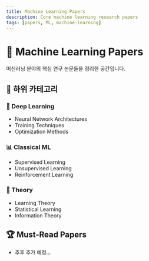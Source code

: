 ```yaml
---
title: Machine Learning Papers
description: Core machine learning research papers
tags: [papers, ML, machine-learning]
---
```


# 🤖 Machine Learning Papers

머신러닝 분야의 핵심 연구 논문들을 정리한 공간입니다.

## 📂 하위 카테고리

### 🧠 Deep Learning
- Neural Network Architectures
- Training Techniques
- Optimization Methods

### 📊 Classical ML
- Supervised Learning
- Unsupervised Learning
- Reinforcement Learning

### 🔬 Theory
- Learning Theory
- Statistical Learning
- Information Theory

## 🏆 Must-Read Papers
- 추후 추가 예정...
